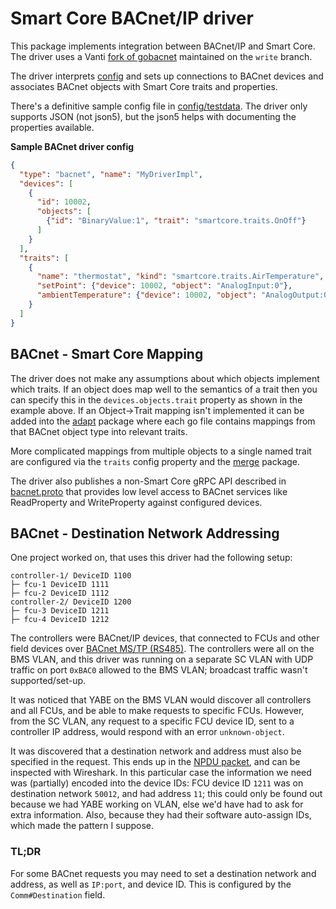 # Smart Core BACnet/IP driver

This package implements integration between BACnet/IP and Smart Core. The driver uses a
Vanti [fork of gobacnet](https://github.com/vanti-dev/gobacnet/tree/write) maintained on the `write` branch.

The driver interprets [config](config/root.go) and sets up connections to BACnet devices and associates BACnet objects
with Smart Core traits and properties.

There's a definitive sample config file in [config/testdata](config/testdata/sample.json5). The driver only supports
JSON (not json5), but the json5 helps with documenting the properties available.

**Sample BACnet driver config**

```json
{
  "type": "bacnet", "name": "MyDriverImpl",
  "devices": [
    {
      "id": 10002,
      "objects": [
        {"id": "BinaryValue:1", "trait": "smartcore.traits.OnOff"}
      ]
    }
  ],
  "traits": [
    {
      "name": "thermostat", "kind": "smartcore.traits.AirTemperature",
      "setPoint": {"device": 10002, "object": "AnalogInput:0"},
      "ambientTemperature": {"device": 10002, "object": "AnalogOutput:0"}
    }
  ]
}
```

## BACnet - Smart Core Mapping

The driver does not make any assumptions about which objects implement which traits. If an object does map well to the
semantics of a trait then you can specify this in the `devices.objects.trait` property as shown in the example above. If
an Object->Trait mapping isn't implemented it can be added into the [adapt](adapt) package where each go file contains
mappings from that BACnet object type into relevant traits.

More complicated mappings from multiple objects to a single named trait are configured via the `traits` config property
and the [merge](merge) package.

The driver also publishes a non-Smart Core gRPC API described in [bacnet.proto](rpc/bacnet.proto) that provides low
level access to BACnet services like ReadProperty and WriteProperty against configured devices.

## BACnet - Destination Network Addressing

One project worked on, that uses this driver had the following setup:

```
controller-1/ DeviceID 1100
├─ fcu-1 DeviceID 1111
├─ fcu-2 DeviceID 1112
controller-2/ DeviceID 1200
├─ fcu-3 DeviceID 1211
├─ fcu-4 DeviceID 1212
```

The controllers were BACnet/IP devices, that connected to FCUs and other field devices over [BACnet MS/TP (RS485)](http://www.bacnetwiki.com/wiki/index.php?title=BACnet_MS/TP). The controllers were all on the BMS VLAN, and this driver was running on a separate SC VLAN with UDP traffic on port `0xBAC0` allowed to the BMS VLAN; broadcast traffic wasn't supported/set-up.

It was noticed that YABE on the BMS VLAN would discover all controllers and all FCUs, and be able to make requests to specific FCUs. However, from the SC VLAN, any request to a specific FCU device ID, sent to a controller IP address, would respond with an error `unknown-object`.

It was discovered that a destination network and address must also be specified in the request. This ends up in the [NPDU packet](http://www.bacnetwiki.com/wiki/index.php?title=Network_Layer_Protocol_Data_Unit), and can be inspected with Wireshark. In this particular case the information we need was (partially) encoded into the device IDs: FCU device ID `1211` was on destination network `50012`, and had address `11`; this could only be found out because we had YABE working on VLAN, else we'd have had to ask for extra information. Also, because they had their software auto-assign IDs, which made the pattern I suppose.

### TL;DR

For some BACnet requests you may need to set a destination network and address, as well as `IP:port`, and device ID. This is configured by the `Comm#Destination` field.
